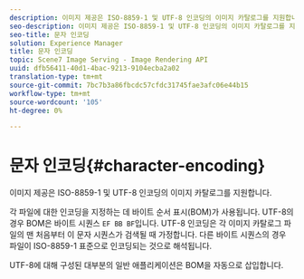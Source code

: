 ```yaml
---
description: 이미지 제공은 ISO-8859-1 및 UTF-8 인코딩의 이미지 카탈로그를 지원합니다.
seo-description: 이미지 제공은 ISO-8859-1 및 UTF-8 인코딩의 이미지 카탈로그를 지원합니다.
seo-title: 문자 인코딩
solution: Experience Manager
title: 문자 인코딩
topic: Scene7 Image Serving - Image Rendering API
uuid: dfb56411-40d1-4bac-9213-9104ecba2a02
translation-type: tm+mt
source-git-commit: 7bc7b3a86fbcdc57cfdc31745fae3afc06e44b15
workflow-type: tm+mt
source-wordcount: '105'
ht-degree: 0%

---
```



# 문자 인코딩{#character-encoding}

이미지 제공은 ISO-8859-1 및 UTF-8 인코딩의 이미지 카탈로그를 지원합니다.

각 파일에 대한 인코딩을 지정하는 데 바이트 순서 표시(BOM)가 사용됩니다. UTF-8의 경우 BOM은 바이트 시퀀스 `EF BB BF`입니다. UTF-8 인코딩은 각 이미지 카탈로그 파일의 맨 처음부터 이 문자 시퀀스가 검색될 때 가정합니다. 다른 바이트 시퀀스의 경우 파일이 ISO-8859-1 표준으로 인코딩되는 것으로 해석됩니다.

UTF-8에 대해 구성된 대부분의 일반 애플리케이션은 BOM을 자동으로 삽입합니다.
